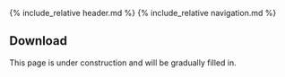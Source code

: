 ---
---

{% include_relative header.md %}
{% include_relative navigation.md %}

<div markdown="1">

## Download

This page is under construction and will be gradually filled in.
